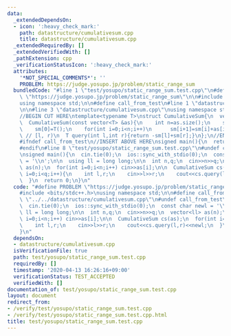 ```yaml
---
data:
  _extendedDependsOn:
  - icon: ':heavy_check_mark:'
    path: datastructure/cumulativesum.cpp
    title: datastructure/cumulativesum.cpp
  _extendedRequiredBy: []
  _extendedVerifiedWith: []
  _pathExtension: cpp
  _verificationStatusIcon: ':heavy_check_mark:'
  attributes:
    '*NOT_SPECIAL_COMMENTS*': ''
    PROBLEM: https://judge.yosupo.jp/problem/static_range_sum
  bundledCode: "#line 1 \"test/yosupo/static_range_sum.test.cpp\"\n#define PROBLEM\
    \ \"https://judge.yosupo.jp/problem/static_range_sum\"\n\n#include <bits/stdc++.h>\n\
    using namespace std;\n\n#define call_from_test\n#line 1 \"datastructure/cumulativesum.cpp\"\
    \n\n#line 3 \"datastructure/cumulativesum.cpp\"\nusing namespace std;\n#endif\n\
    //BEGIN CUT HERE\ntemplate<typename T>\nstruct CumulativeSum{\n  vector<T> sm;\n\
    \  CumulativeSum(const vector<T> &as){\n    int n=as.size();\n    sm.resize(n+1);\n\
    \    sm[0]=T();\n    for(int i=0;i<n;i++)\n      sm[i+1]=sm[i]+as[i];\n  }\n \
    \ // [l, r)\n  T query(int l,int r){return -sm[l]+sm[r];}\n};\n//END CUT HERE\n\
    #ifndef call_from_test\n//INSERT ABOVE HERE\nsigned main(){\n  return 0;\n}\n\
    #endif\n#line 8 \"test/yosupo/static_range_sum.test.cpp\"\n#undef call_from_test\n\
    \nsigned main(){\n  cin.tie(0);\n  ios::sync_with_stdio(0);\n  const char newl\
    \ = '\\n';\n\n  using ll = long long;\n\n  int n,q;\n  cin>>n>>q;\n  vector<ll>\
    \ as(n);\n  for(int i=0;i<n;i++) cin>>as[i];\n\n  CumulativeSum cs(as);\n  for(int\
    \ i=0;i<q;i++){\n    int l,r;\n    cin>>l>>r;\n    cout<<cs.query(l,r)<<newl;\n\
    \  }\n  return 0;\n}\n"
  code: "#define PROBLEM \"https://judge.yosupo.jp/problem/static_range_sum\"\n\n\
    #include <bits/stdc++.h>\nusing namespace std;\n\n#define call_from_test\n#include\
    \ \"../../datastructure/cumulativesum.cpp\"\n#undef call_from_test\n\nsigned main(){\n\
    \  cin.tie(0);\n  ios::sync_with_stdio(0);\n  const char newl = '\\n';\n\n  using\
    \ ll = long long;\n\n  int n,q;\n  cin>>n>>q;\n  vector<ll> as(n);\n  for(int\
    \ i=0;i<n;i++) cin>>as[i];\n\n  CumulativeSum cs(as);\n  for(int i=0;i<q;i++){\n\
    \    int l,r;\n    cin>>l>>r;\n    cout<<cs.query(l,r)<<newl;\n  }\n  return 0;\n\
    }\n"
  dependsOn:
  - datastructure/cumulativesum.cpp
  isVerificationFile: true
  path: test/yosupo/static_range_sum.test.cpp
  requiredBy: []
  timestamp: '2020-04-13 16:26:16+09:00'
  verificationStatus: TEST_ACCEPTED
  verifiedWith: []
documentation_of: test/yosupo/static_range_sum.test.cpp
layout: document
redirect_from:
- /verify/test/yosupo/static_range_sum.test.cpp
- /verify/test/yosupo/static_range_sum.test.cpp.html
title: test/yosupo/static_range_sum.test.cpp
---
```

